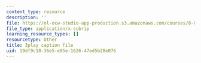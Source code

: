 ```yaml
---
content_type: resource
description: ''
file: https://ol-ocw-studio-app-production.s3.amazonaws.com/courses/8-01sc-classical-mechanics-fall-2016/19df9c1836e5e95e162647ed5b28e076_vUg50UI1aqs.srt
file_type: application/x-subrip
learning_resource_types: []
resourcetype: Other
title: 3play caption file
uid: 19df9c18-36e5-e95e-1626-47ed5b28e076
---
```


